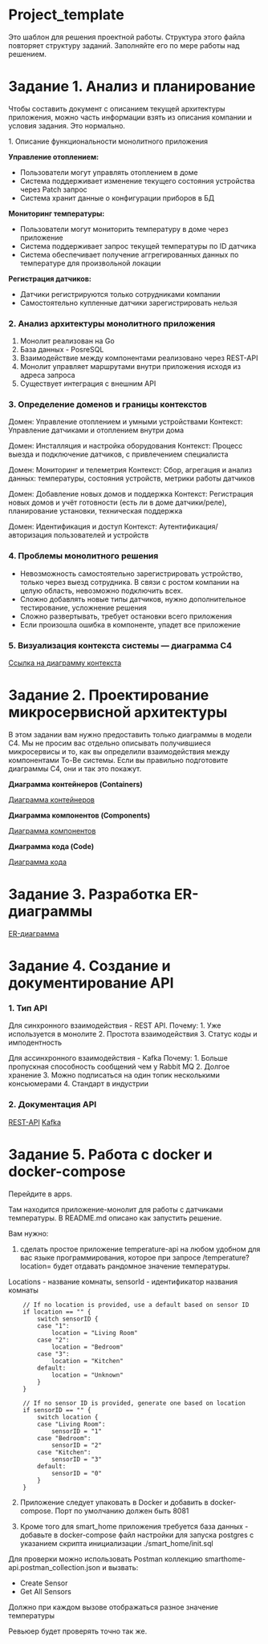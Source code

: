 # Project_template

Это шаблон для решения проектной работы. Структура этого файла повторяет структуру заданий. Заполняйте его по мере работы над решением.

# Задание 1. Анализ и планирование

<aside>

Чтобы составить документ с описанием текущей архитектуры приложения, можно часть информации взять из описания компании и условия задания. Это нормально.

</aside

### 1. Описание функциональности монолитного приложения

**Управление отоплением:**

- Пользователи могут управлять отоплением в доме
- Система поддерживает изменение текущего состояния устройства через Patch запрос
- Система хранит данные о конфигурации приборов в БД

**Мониторинг температуры:**

- Пользователи могут мониторить температуру в доме через приложение
- Система поддерживает запрос текущей температуры по ID датчика
- Система обеспечивает получение аггрегированных данных по температуре для произвольной локации

**Регистрация датчиков:**

- Датчики регистрируются только сотрудниками компании
- Самостоятельно купленные датчики зарегистрировать нельзя

### 2. Анализ архитектуры монолитного приложения

1. Монолит реализован на Go
2. База данных - PosreSQL
3. Взаимодействие между компонентами реализовано через REST-API
4. Монолит управляет маршрутами внутри приложения исходя из адреса запроса
5. Существует интеграция с внешним API

### 3. Определение доменов и границы контекстов

Домен:
 Управление отоплением и умными устройствами
 	Контекст: Управление датчиками и отоплением внутри дома

Домен: 
 Инсталляция и настройка оборудования
	Контекст: Процесс выезда и подключение датчиков, с привлечением специалиста

Домен:
 Мониторинг и телеметрия
 	Контекст: Сбор, агрегация и анализ данных: температуры, состояния устройств, метрики работы датчиков

Домен:
 Добавление новых домов и поддержка
 	Контекст: Регистрация новых домов и учёт готовности (есть ли в доме датчики/реле), планирование установки, техническая поддержка 

Домен:
 Идентификация и доступ
 	Контекст: Аутентификация/авторизация пользователей и устройств

### **4. Проблемы монолитного решения**

- Невозможность самостоятельно зарегистрировать устройство, только через выезд сотрудника. В связи с ростом компании на целую область, невозможно подключить всех.
- Сложно добавлять новые типы датчиков, нужно дополнительное тестирование, усложнение решения
- Сложно развертывать, требует остановки всего приложения
- Если произошла ошибка в компоненте, упадет все приложение


### 5. Визуализация контекста системы — диаграмма С4

[Ссылка на диаграмму контекста](https://editor.plantuml.com/uml/TPBBRi8m44Nt-OffLbHgoQQhhb0fQXTGeI3Mo2JJnAhjYUm9Zx_lc01rNojFFFQzTuup2QmyzzPahDaWhAnymYjPX2avnWF3irQDLpRBc3fWWYqnauLQUwnOayko6-qgqzVOUmCjSnSUYyAh_RZHtFRRFg2lefRZSKMsA7MbV4rl6ZiqnVJXVccKu_LYNbWL6BriRQPaEtBnHXUpPKlqWTmeIjr1lfObbtMkTnX0E-0MeINfti5Uj4AC6IqzII1Kh5q3ojKG487HTkWLzrxgrbFVjEdKgklosukV73LqH97DaoEpyswC892SO0Y3VVHD3eQZp6D5RdKgHgTMx7pJYp8BScI4LhI7T_ANz2OcJoSmH1-dcjD1hXQRsO57AtI1V8WcGnKTbfvskXPSjM85v8H5xFrGoKeqPyffM04UJj7-uMh9QVub9bgRCc6OAfROwFZO5t0qFEALs9CURYTtliPwGG7-T_u9kbh-c4y0)



# Задание 2. Проектирование микросервисной архитектуры

В этом задании вам нужно предоставить только диаграммы в модели C4. Мы не просим вас отдельно описывать получившиеся микросервисы и то, как вы определили взаимодействия между компонентами To-Be системы. Если вы правильно подготовите диаграммы C4, они и так это покажут.

**Диаграмма контейнеров (Containers)**

[Диаграмма контейнеров](https://editor.plantuml.com/uml/ZLPDSzem4BtpArHEP8Q6IqyzDO5-JTEMOfWUCy8Me47MkfASXEdqltTNIBQCIGWNIxRslVruk-A3TToukbG39vqIB2jnoxv0ATWKj1DFZiqatnfU3WOEAkQ0hS4vA5aXZSYT13qOl94wLtKXQgFOphdAlfzC37-ytagtgzUr5IOdBEskSoWd2vbpKy0FAIgX9jDtR-UAQxVwVZSfkNN2uAlxAPGLQBAeoBV1N1WBUaHGOpPSuME8pplv82oJchcTO3l0hsFsY5YMt2HA0ufP7r4X7cIEXztEGBtTCLvLmwj1Ta32SlJ9uDcRgaB897vyGIJuO1imdeFu2PiNHKGSDqI8L0d3NMtG3U7oQoG83FUtKEk2cyF8unDyXsjuzNV0y4Sfvr8BC_hCdNZaXp5h5iEmQfp144AS6WlXAyFpFKCNlMF8teNCXBPWldFDjpwBnpqBBrXsj1lwBtv9uHQUpeYjfD98lHtZfeG7N36kYnYyehtrWFOwSbfMSCSPQCQLYbzxRktvPizzddcEKNsZBJdX5vwTsuFEiMuQAupLHZ-u5ru_mbneRYGaCOOthugof3CKY2-p3QPzZvT2YL8uSsXvcbSl4u2M3YYBh37eeT_KRaVfm0Vg7tk5GesmRFHD7785V7zrgL0-2fAd4GK1SMMzB7k44bnbu8aazXMMR4xhi-3Ol6MjlKS8_uZDpSXW9ixhJOEJc-0_mlr8jYzcARNpdUm3EOMVhTiwp6ux9PYXwjRSUlIuziWs97yd_IhdrBJHYhHA5dEmpeZirzqPnYWdJzXewo9VAwLB-Bv7ZkZ7xho8xLkChw5sJOS5acra-TUCeOzFBd3SpB-6UcUjLIRKvksQvcC3Xiad5ZeO1WrLXIRRhLm8TJyBCpaPeJYTRPYlyKpxjHrd6UBYXLC1TZI33KED6g-xnSTiYRPesKx1qzarJSPE4a1YUcAHY1o_56H7SiOHvYLcNuEHLYVDFkeviJ_clEDzsz9jHzFHBylbFEk5-lmGcovMiwwBcDl6yCnOMeW_jR1u7yw2d-tOwKRQjtskkQ8FRPWzXyztoMiCJwgyyjhBqku9FX-5jOgNHpzdFzVKL6JU2trCrV8Aw4wQq4JHNvH7fKGirV5Q2iIHzcJ2PMTXcm6Me2GOBrucSIQbTgsIqqv-fY72G7UGW-hPnviN3pp8ef7pnk2_kqJGdT0nvzseq_zE5-F_BTOMyhrmD40-u77yS_SV)

**Диаграмма компонентов (Components)**

[Диаграмма компонентов](https://editor.plantuml.com/uml/hLXBSzis4BxhLw0-oJEETUcffzYIqsJYP5HJdXuz40bB68402u2oFPtyz-w200cIWkXcueFvMdpx_e3LHsEfjdKfPfPRmKXMmYFvh4f6bafQzch9YjETfkLiPbL5h29RPQqgIS4roorNSZRxZSjSr0MhjI1xQolpnsAXwSlrZjjzlQqDqpbYINkTgtBnm7Eg2_MTiug9nVBt3sj1fNtyThyegR5CmwkdfIeh9N55XRRDramR9US8TKKk7k5o0TTxVcI6S4didf6zWgzNv0Mm39g9AhKIn3YF2dRaEGZRlLRrRazeLLrSph8tK5ZEFscGlQagW8pyXnUe12xaMMcd0_KZDYsAW7ZLAWAaYcbgQmrcC9jVjmgURbKj2whVvWuUqNkgBYx_dH7umuXJBfcU_qajUw5lLwIzkV1thItWWNTJGXvSOcX-862XimkKzo6vifLMhmZrHMt86k_HlwnPWBuL3XnoLDOIacIvt94No2711Ijs4dUrdMTC6gLNjmuCRycAMhgbXY5-k7VOnYgDg0My97IhQWi6unA3ecjbx4wpxA_xaVK7-doWBXiq1-U_uYCkSJSEcfetcKDs9TG1r0GK4dNb2L03hCR8RrJIdIidRxH_GNn0JiP6int76WKVhk2XL4VqXieYL870P-_ITT1f6d-L95I8rc6VT6UQh_Q-QNUog1HuCZOnV44RFy7xc_KNvpBqgNVvFBBtQmnyMni8aJ7aNkruFeaJvpn0B1yULrYDgzlfvQwau6C94HmZFTnb6x8K7DQvu7Tbsm3_SFyVcEZQ9HM_vJWx63lKuC4G9h4w4Reb9DEaLhTYutXXWFxdibwSC4o1Vbopmika7OCGHoHmpdUqC-vgrv3Zli-Pf9ghHiO_JFU-yP9jouUE7xQfbuiQDUXuJwkMA8Fw76btIhksYykohykn2bXYwlAquePsWeGh9KOBGpPCi99P3JIjOOziQEfoMc7SwaDTxsxsD7pKxm5z6pfTz3iz3T9FyxbsJsE0xSt-tMqrK9TkHnXiq7qk2DLngkMd8-awhb_ojzmLVMfjCdwZfay8dehTiF778lsEQhV14zA32atQ2mNp0gSjE9pumemW_PuwKVjTIRCZPDIqksxQk0HrzlYueQrpP7oYSdu2RanRhKCkofrxayIrv-ukfw8BfzlPSGNiK_d1dK77JDRgwAYiKtkMmvJaNlccI-0f0XkgI6Vnbr7OK6MKZx6sdo6neO91ljx9G4EKg3UuWAES8J2g-0CfxAkmFHvv0KG4-rATus6-871ChMhxBlG1mK4zHkm6c30U69BlgTmnj7d4SWcIIyOQalPFpGoEF6s1Z7ifdQfqT8PCDr5XPy8yJK7diQESXsuR4b1I-yaQ6X3nAPa-IVIf-DtAccAO2kGlOhRvJMttE2711IhJpMymSGHEcNzbRxbGz70vDTYu0nFEjL3w24I5SVFiQ2QJol9dhmSmlqUFPrajNkT6TQSGu7_Cmi1yznf6XIQ6UFJFkWXaJ3n_sE8vePqV2PvdTcv6y2CnecEOt5R_jF8_7aIpFdIfyJy419dkQpTuPu0h674P8UgPG4nwJTPhr2u9NGvGzlDciyw2eb3sWm1cdYmIyOdA7Z6wetmSg7ZGYGBcHoUhSYL6wyDilNRKruxdZlwZiWlAcrWz3j8V_uOowSVVR6jKVc38gREF85wNuZy0)

**Диаграмма кода (Code)**

[Диаграмма кода](https://editor.plantuml.com/uml/dLJDRjim3BxxAOHSvhP8i5rzMRt4-HcwPB0Tx5WeDfC8aoL3ajC6GvzeZx1RdwoKOoToawtRVAAfZn-fZwHkjQ7AL0Ntz7ScIgfeGJWJOFOb4AdCLdg66GuaAH17fh80CfGAo8ZH3O8zxntf__FdPPngJPOQ5FdX4NB3ye0ibxEHjQ6WZ0SaCOg9ZNMKY7sGAfzIlNNzwuhpEIt0zMKAg84yD04PeP6o0j2D6V6Cvla8TYm37xCThAl6dsGWg6BIrqZMsFMPa8Qjzxu8oDnQBAE6IN7bFNdD7UxamNL-3z4jxGyr7CaEZdEggh9_frlQxhJXgUtKyqyGLV7yonuMCeUEVfokkWxikQbqIv3KVnsAooeYaJO9WBYeRbcjEDDR7yzIu520KVjQGdY4h3BWqu24sIlrZiZpEnianqABibk3HRFClSsEyWhL67D9pOcvxUARVRcXTL5jSKDKhwD5lHDWGA5WdxKK1tsaY1vBrT9yh7FeID0L1qprIKeELBmra1YxsO3o7K7SAVjhJUeDTQ-qaldU_MSw1khKzVIVQrilREz3ZyX-d_JU3mRNlTC214G-27qHqymrQJ7768kxFiC599F2K8R8nlEAxpGs0IcLpAiCBYS-Ja50SbZZk_OxHWU83-86p4MwJdS2eY03jaDEpuwBku-sSqaqJnOn6k4mNOPfRKx2E9n4Q0m60zi59wvPGniPHvDPaaPnP9k-cD_DvZPaCHutLXJ7oDQ6EtDRf_qsIuVJ-yMyBY6zJwClNqy9Rq7a-Dg_0000)

# Задание 3. Разработка ER-диаграммы

[ER-диаграмма](https://editor.plantuml.com/uml/TLJDJjj04BxxAKQS4_NEYGWCHA99vHZrQ2tU2LbrVwpTDJI2IfGhF4VlLEgVQEahsA_G9-diOd08u4DsTlFDvs--cVMMyypwMid4VH2wOfOfa4AZNrO8nlg5IH8ll4IOAGB2lb48QGOxWXqJDabGqzzBs3XqQ3U0EQWfWBC4G73wGSM4fBLYpfqQoui5SmlQpsif2yqKKbnQP1vvmNpogISyC2NpmkX8AhjDJnnUKyGeigmaxk29A36cyHYk9DLhkTOOHH4CXz3yRkwQxystzXAQc_QglMolGTT1U_2YA0t709kbazaq6y1eEpySvI7Q6sMZlHJ-NNmXh29Oo97iAAvahwzTICpIlV4iJxDq1zx0T78mdgGXsDtjeZJBfjaJDo3oE5yuHBtcJeuI5NgxZ7NwXrrVwdtfzrLweP24g2e899Wee_KGP7bK5LeIQN40Yre9Jlm3gCmfjV6-9bqh33adJAvAc9MecHKcAd3TvjK6FLNKnLq_M1bwsrlyVfnlxnVJ2RaoI_CYJz--wwJ40KMFDbhQ_6qlg6a_cn_DLrfls-lcJtlL_2BOKXh6evj4Z1yh6_6tXBrfxa9VvG2erv_34U09rJJaLj0QvBk2YZcIo5yTpednOYvM1bI7W-LBrQ-Q7syIhKU6ByFq8UF5NBBZG1tl3JtdvyEXEUidldismPngjuxg1dmLyPXuRbw0b4Px9WZsSDmHzHCKK9Krl2xnsUiUknnH7EVqfUYfdgCsWQxxEabdLIV8OedakqkIBTGyV8Z-0m00)

# Задание 4. Создание и документирование API

### 1. Тип API

Для синхронного взаимодействия - REST API.
Почему:
	1. Уже используется в монолите
	2. Простота взаимодействия
 	3. Статус коды и имподентность
  
Для ассинхронного взаимодействия - Kafka
Почему:
	1. Больше пропускная способность сообщений чем у Rabbit MQ
 	2. Долгое хранение
  	3. Можно подписаться на один топик несколькими консьюмерами
	4. Стандарт в индустрии

### 2. Документация API

[REST-API](https://github.com/isava361/architecture-warmhouse/blob/warmhouse/apps/kafka.yaml)
[Kafka](https://github.com/isava361/architecture-warmhouse/blob/warmhouse/apps/swagger.yaml)

# Задание 5. Работа с docker и docker-compose

Перейдите в apps.

Там находится приложение-монолит для работы с датчиками температуры. В README.md описано как запустить решение.

Вам нужно:

1) сделать простое приложение temperature-api на любом удобном для вас языке программирования, которое при запросе /temperature?location= будет отдавать рандомное значение температуры.

Locations - название комнаты, sensorId - идентификатор названия комнаты

```
	// If no location is provided, use a default based on sensor ID
	if location == "" {
		switch sensorID {
		case "1":
			location = "Living Room"
		case "2":
			location = "Bedroom"
		case "3":
			location = "Kitchen"
		default:
			location = "Unknown"
		}
	}

	// If no sensor ID is provided, generate one based on location
	if sensorID == "" {
		switch location {
		case "Living Room":
			sensorID = "1"
		case "Bedroom":
			sensorID = "2"
		case "Kitchen":
			sensorID = "3"
		default:
			sensorID = "0"
		}
	}
```

2) Приложение следует упаковать в Docker и добавить в docker-compose. Порт по умолчанию должен быть 8081

3) Кроме того для smart_home приложения требуется база данных - добавьте в docker-compose файл настройки для запуска postgres с указанием скрипта инициализации ./smart_home/init.sql

Для проверки можно использовать Postman коллекцию smarthome-api.postman_collection.json и вызвать:

- Create Sensor
- Get All Sensors

Должно при каждом вызове отображаться разное значение температуры

Ревьюер будет проверять точно так же.
